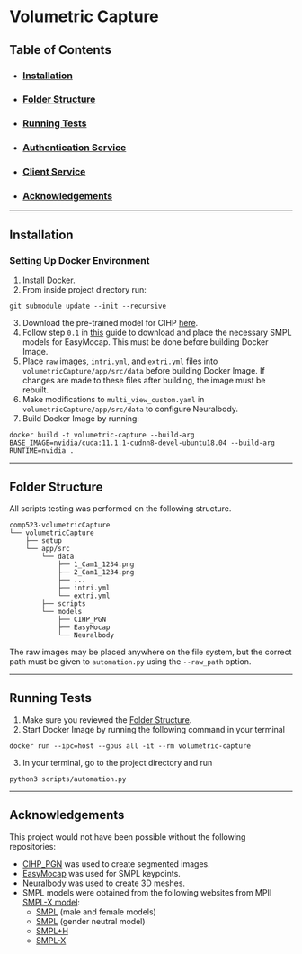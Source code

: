 # Volumetric Capture

## Table of Contents
* ### [Installation](#installation-1)
* ### [Folder Structure](#folder-structure-1)
* ### [Running Tests](#running-tests-1)
* ### [Authentication Service](./documentation/auth-service/AuthenticationService.md)
* ### [Client Service](./documentation/client/ClientServiceDocumentation.md)
* ### [Acknowledgements](#acknowledgements-1)
---
## Installation
### Setting Up  Docker Environment
1. Install [Docker](https://docs.docker.com/engine/install/).
2. From inside project directory run:
```
git submodule update --init --recursive
```
3. Download the pre-trained model for CIHP [here](https://github.com/Engineering-Course/CIHP_PGN).
4. Follow step `0.1` in [this](https://github.com/zju3dv/EasyMocap/blob/master/doc/installation.md) guide to download and place the necessary SMPL models for EasyMocap. This must be done before building Docker Image.
4. Place `raw` images, `intri.yml`, and `extri.yml` files into `volumetricCapture/app/src/data` before building Docker Image. If changes are made to these files after building, the image must be rebuilt.
5. Make modifications to `multi_view_custom.yaml` in `volumetricCapture/app/src/data` to configure Neuralbody.
6. Build Docker Image by running:
```
docker build -t volumetric-capture --build-arg BASE_IMAGE=nvidia/cuda:11.1.1-cudnn8-devel-ubuntu18.04 --build-arg RUNTIME=nvidia .
```

---
## Folder Structure
All scripts testing was performed on the following structure.
```
comp523-volumetricCapture
└── volumetricCapture
    ├── setup
    └── app/src
        └── data
            ├── 1_Cam1_1234.png
            ├── 2_Cam1_1234.png
            ├── ...
            ├── intri.yml
            └── extri.yml
        ├── scripts
        └── models
            ├── CIHP_PGN
            ├── EasyMocap
            └── Neuralbody
```
The raw images may be placed anywhere on the file system, but the correct path must be given to `automation.py` using the `--raw_path` option.

---
## Running Tests

1. Make sure you reviewed the [Folder Structure](#folder-structure-1).
2. Start Docker Image by running the following command in your terminal
```
docker run --ipc=host --gpus all -it --rm volumetric-capture
```
3. In your terminal, go to the project directory and run
```shell
python3 scripts/automation.py 
```

---
## Acknowledgements

This project would not have been possible without the following repositories:

* [CIHP_PGN](https://github.com/Engineering-Course/CIHP_PGN) was used to create segmented images.
* [EasyMocap](https://github.com/zju3dv/EasyMocap) was used for SMPL keypoints.
* [Neuralbody](https://github.com/zju3dv/neuralbody) was used to create 3D meshes.
* SMPL models were obtained from the following websites from MPII [SMPL-X model](https://github.com/vchoutas/smplx):  
  * [SMPL](https://smpl.is.tue.mpg.de/) (male and female models)
  * [SMPL](https://smplify.is.tue.mpg.de/) (gender neutral model)
  * [SMPL+H](https://mano.is.tue.mpg.de/)
  * [SMPL-X](https://smpl-x.is.tue.mpg.de/)